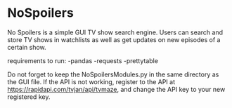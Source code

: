 # NoSpoilers
No Spoilers is a simple GUI TV show search engine. Users can search and store TV shows in watchlists as well as get updates on new episodes of a certain show.

requirements to run:
-pandas
-requests
-prettytable

Do not forget to keep the NoSpoilersModules.py in the same directory as the GUI file.
If the API is not working, register to the API at https://rapidapi.com/tvjan/api/tvmaze, and change the API key to your new registered key.
